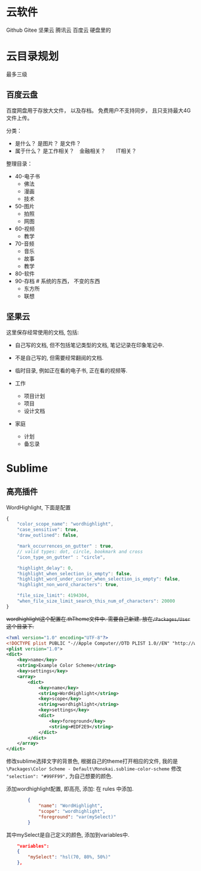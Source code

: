 # 云软件
Github
Gitee
坚果云
腾讯云
百度云
硬盘里的

# 云目录规划

最多三级

## 百度云盘

百度网盘用于存放大文件， 以及存档。
免费用户不支持同步， 且只支持最大4G文件上传。

分类：

* 是什么？  是图片？ 是文件？ 
* 属于什么？     是工作相关？　金融相关？　　IT相关？

整理目录：


* 40-电子书
    - 佛法
    - 漫画
    - 技术
* 50-图片
    - 拍照
    - 网图
* 60-视频
    - 教学
* 70-音频
    - 音乐
    - 故事
    - 教学
* 80-软件
* 90-存档  # 系统的东西， 不变的东西
    - 东方所
    - 联想

## 坚果云

这里保存经常使用的文档, 包括:

* 自己写的文档, 但不包括笔记类型的文档, 笔记记录在印象笔记中.
* 不是自己写的, 但需要经常翻阅的文档.
* 临时目录, 例如正在看的电子书, 正在看的视频等.

* 工作
    - 项目计划
    - 项目
    - 设计文档
* 家庭
    - 计划
    - 备忘录

# Sublime

## 高亮插件

WordHighlight, 下面是配置

```js
{
    "color_scope_name": "wordhighlight",
    "case_sensitive": true,
    "draw_outlined": false,

    "mark_occurrences_on_gutter" : true,
    // valid types: dot, circle, bookmark and cross
    "icon_type_on_gutter" : "circle",

    "highlight_delay": 0,
    "highlight_when_selection_is_empty": false,
    "highlight_word_under_cursor_when_selection_is_empty": false,
    "highlight_non_word_characters": true,

    "file_size_limit": 4194304,
    "when_file_size_limit_search_this_num_of_characters": 20000
}

```

~~wordhighlight这个配置在.thTheme文件中. 需要自己新建. 放在`/Packages/User` 这个目录下.~~
```xml
<?xml version="1.0" encoding="UTF-8"?>
<!DOCTYPE plist PUBLIC "-//Apple Computer//DTD PLIST 1.0//EN" "http://www.apple.com/DTDs/PropertyList-1.0.dtd">
<plist version="1.0">
<dict>
    <key>name</key>
    <string>Example Color Scheme</string>
    <key>settings</key>
    <array>
        <dict>
            <key>name</key>
            <string>WordHighlight</string>
            <key>scope</key>
            <string>wordhighlight</string>
            <key>settings</key>
            <dict>
                <key>foreground</key>
                <string>#EDF2E9</string>
            </dict>
        </dict>
    </array>
</dict>
```

修改sublime选择文字的背景色, 根据自己的theme打开相应的文件, 我的是`\Packages\Color Scheme - Default\Monokai.sublime-color-scheme`
修改 `"selection": "#99FF99",` 为自己想要的颜色.

添加wordhighlight配置, 即高亮, 添加:
在 rules 中添加.
```json
        {
            "name": "WordHighlight",
            "scope": "wordhighlight",
            "foreground": "var(mySelect)"
        }
```
其中mySelect是自己定义的颜色, 添加到variables中.
```json
    "variables":
    {
        "mySelect": "hsl(70, 80%, 50%)"
    },
```

